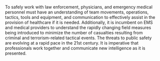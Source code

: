 To safely work with law enforcement, physicians, and emergency medical personnel must have an understanding of team movements, operations, tactics, tools and equipment, and communication to effectively assist in the provision of healthcare if it is needed. Additionally, it is incumbent on EMS and medical providers to understand the rapidly changing field measures being introduced to minimize the number of casualties resulting from criminal and terrorism-related tactical events. The threats to public safety are evolving at a rapid pace in the 21st century. It is imperative that professionals work together and communicate new intelligence as it is presented.